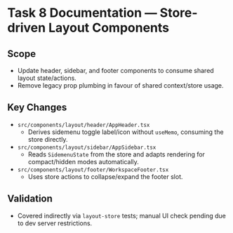 # Task 8 Documentation — Store-driven Layout Components

## Scope
- Update header, sidebar, and footer components to consume shared layout state/actions.
- Remove legacy prop plumbing in favour of shared context/store usage.

## Key Changes
- `src/components/layout/header/AppHeader.tsx`
  - Derives sidemenu toggle label/icon without `useMemo`, consuming the store directly.
- `src/components/layout/sidebar/AppSidebar.tsx`
  - Reads `SidemenuState` from the store and adapts rendering for compact/hidden modes automatically.
- `src/components/layout/footer/WorkspaceFooter.tsx`
  - Uses store actions to collapse/expand the footer slot.

## Validation
- Covered indirectly via `layout-store` tests; manual UI check pending due to dev server restrictions.
